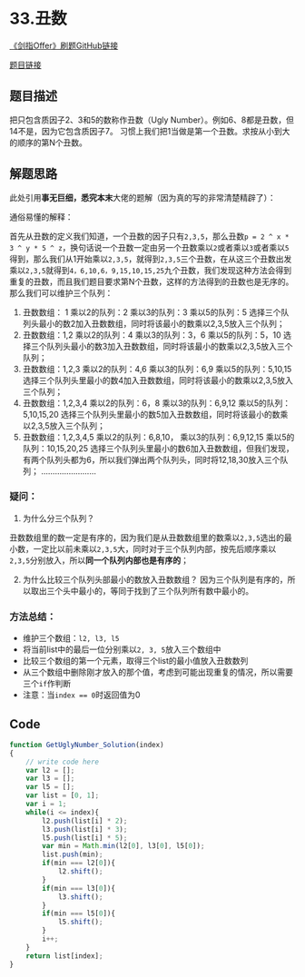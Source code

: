 # 33.丑数
[《剑指Offer》刷题GitHub链接](https://github.com/zhning12/Coding-Interviews)

[题目链接](https://www.nowcoder.com/practice/6aa9e04fc3794f68acf8778237ba065b?tpId=13&tqId=11186&tPage=2&rp=2&ru=/ta/coding-interviews&qru=/ta/coding-interviews/question-ranking)

## 题目描述
把只包含质因子2、3和5的数称作丑数（Ugly Number）。例如6、8都是丑数，但14不是，因为它包含质因子7。 习惯上我们把1当做是第一个丑数。求按从小到大的顺序的第N个丑数。

## 解题思路

此处引用**事无巨细，悉究本末**大佬的题解（因为真的写的非常清楚精辟了）：

通俗易懂的解释：

首先从丑数的定义我们知道，一个丑数的因子只有`2,3,5`，那么丑数`p = 2 ^ x * 3 ^ y * 5 ^ z`，换句话说一个丑数一定由另一个丑数乘以`2`或者乘以`3`或者乘以`5`得到，那么我们从1开始乘以`2,3,5`，就得到`2,3,5`三个丑数，在从这三个丑数出发乘以`2,3,5`就得到`4，6,10,6，9,15,10,15,25`九个丑数，我们发现这种方法会得到重复的丑数，而且我们题目要求第N个丑数，这样的方法得到的丑数也是无序的。那么我们可以维护三个队列：

1. 丑数数组： 1
乘以2的队列：2
乘以3的队列：3
乘以5的队列：5
选择三个队列头最小的数2加入丑数数组，同时将该最小的数乘以2,3,5放入三个队列；
2. 丑数数组：1,2
乘以2的队列：4
乘以3的队列：3，6
乘以5的队列：5，10
选择三个队列头最小的数3加入丑数数组，同时将该最小的数乘以2,3,5放入三个队列；
3. 丑数数组：1,2,3
乘以2的队列：4,6
乘以3的队列：6,9
乘以5的队列：5,10,15
选择三个队列头里最小的数4加入丑数数组，同时将该最小的数乘以2,3,5放入三个队列；
4. 丑数数组：1,2,3,4
乘以2的队列：6，8
乘以3的队列：6,9,12
乘以5的队列：5,10,15,20
选择三个队列头里最小的数5加入丑数数组，同时将该最小的数乘以2,3,5放入三个队列；
5. 丑数数组：1,2,3,4,5
乘以2的队列：6,8,10，
乘以3的队列：6,9,12,15
乘以5的队列：10,15,20,25
选择三个队列头里最小的数6加入丑数数组，但我们发现，有两个队列头都为6，所以我们弹出两个队列头，同时将12,18,30放入三个队列；
……………………

### **疑问：**

1. 为什么分三个队列？

丑数数组里的数一定是有序的，因为我们是从丑数数组里的数乘以`2,3,5`选出的最小数，一定比以前未乘以`2,3,5`大，同时对于三个队列内部，按先后顺序乘以`2,3,5`分别放入，所以**同一个队列内部也是有序的**；

2. 为什么比较三个队列头部最小的数放入丑数数组？
因为三个队列是有序的，所以取出三个头中最小的，等同于找到了三个队列所有数中最小的。

### **方法总结：**
- 维护三个数组：`l2, l3, l5`
- 将当前list中的最后一位分别乘以`2, 3, 5`放入三个数组中
- 比较三个数组的第一个元素，取得三个list的最小值放入丑数数列
- 从三个数组中删除刚才放入的那个值，考虑到可能出现重复的情况，所以需要三个`if`作判断
- 注意：当`index == 0`时返回值为0

## Code


```javascript
function GetUglyNumber_Solution(index)
{
    // write code here
    var l2 = [];
    var l3 = [];
    var l5 = [];
    var list = [0, 1];
    var i = 1;
    while(i <= index){
        l2.push(list[i] * 2);
        l3.push(list[i] * 3);
        l5.push(list[i] * 5);
        var min = Math.min(l2[0], l3[0], l5[0]);
        list.push(min);
        if(min === l2[0]){
            l2.shift();
        }
        if(min === l3[0]){
            l3.shift();
        }
        if(min === l5[0]){
            l5.shift();
        }
        i++;
    }
    return list[index];
}
    
```